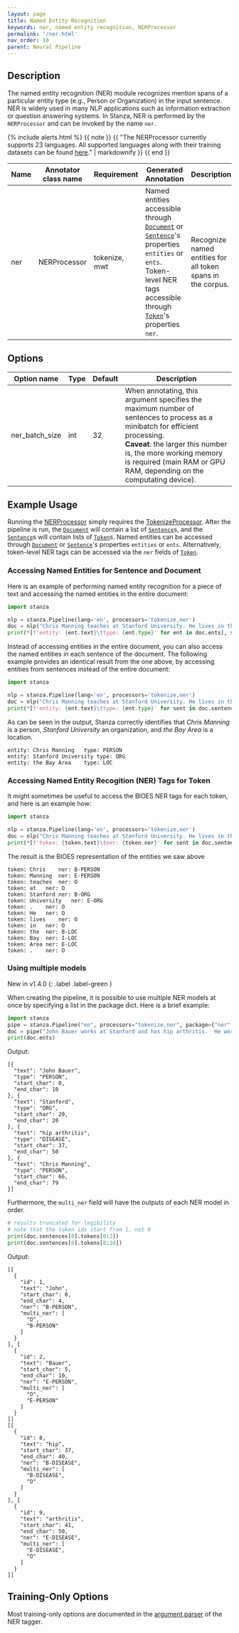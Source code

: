 ```yaml
---
layout: page
title: Named Entity Recognition
keywords: ner, named entity recognition, NERProcessor
permalink: '/ner.html'
nav_order: 10
parent: Neural Pipeline
---
```


## Description

The named entity recognition (NER) module recognizes mention spans of a particular entity type (e.g., Person or Organization) in the input sentence. NER is widely used in many NLP applications such as information extraction or question answering systems. In Stanza, NER is performed by the `NERProcessor` and can be invoked by the name `ner`.

{% include alerts.html %}
{{ note }}
{{ "The NERProcessor currently supports 23 languages. All supported languages along with their training datasets can be found [here](ner_models.md)." | markdownify }}
{{ end }}

| Name | Annotator class name | Requirement | Generated Annotation | Description |
| --- | --- | --- | --- | --- |
| ner | NERProcessor | tokenize, mwt | Named entities accessible through [`Document`](data_objects.md#document) or [`Sentence`](data_objects.md#sentence)'s properties `entities` or `ents`. Token-level NER tags accessible through [`Token`](data_objects.md#token)'s properties `ner`. | Recognize named entities for all token spans in the corpus. |

## Options

| Option name | Type | Default | Description |
| --- | --- | --- | --- |
| ner_batch_size | int | 32 | When annotating, this argument specifies the maximum number of sentences to process as a minibatch for efficient processing. <br>**Caveat**: the larger this number is, the more working memory is required (main RAM or GPU RAM, depending on the computating device). |


## Example Usage

Running the [NERProcessor](ner.md) simply requires the [TokenizeProcessor](tokenize.md). After the pipeline is run, the [`Document`](data_objects.md#document) will contain a list of [`Sentence`](data_objects.md#sentence)s, and the [`Sentence`](data_objects.md#sentence)s will contain lists of [`Token`](data_objects.md#token)s.
Named entities can be accessed through [`Document`](data_objects.md#document) or [`Sentence`](data_objects.md#sentence)'s properties `entities` or `ents`.
Alternatively, token-level NER tags can be accessed via the `ner` fields of [`Token`](data_objects.md#token).

### Accessing Named Entities for Sentence and Document

Here is an example of performing named entity recognition for a piece of text and accessing the named entities in the entire document:

```python
import stanza

nlp = stanza.Pipeline(lang='en', processors='tokenize,ner')
doc = nlp("Chris Manning teaches at Stanford University. He lives in the Bay Area.")
print(*[f'entity: {ent.text}\ttype: {ent.type}' for ent in doc.ents], sep='\n')
```

Instead of accessing entities in the entire document, you can also access the named entities in each sentence of the document. The following example provides an identical result from the one above, by accessing entities from sentences instead of the entire document:

```python
import stanza

nlp = stanza.Pipeline(lang='en', processors='tokenize,ner')
doc = nlp("Chris Manning teaches at Stanford University. He lives in the Bay Area.")
print(*[f'entity: {ent.text}\ttype: {ent.type}' for sent in doc.sentences for ent in sent.ents], sep='\n')
```

As can be seen in the output, Stanza correctly identifies that _Chris Manning_ is a person, _Stanford University_ an organization, and _the Bay Area_ is a location.

```
entity: Chris Manning	type: PERSON
entity: Stanford University	type: ORG
entity: the Bay Area	type: LOC
```


### Accessing Named Entity Recogition (NER) Tags for Token

It might sometimes be useful to access the BIOES NER tags for each token, and here is an example how:

```python
import stanza

nlp = stanza.Pipeline(lang='en', processors='tokenize,ner')
doc = nlp("Chris Manning teaches at Stanford University. He lives in the Bay Area.")
print(*[f'token: {token.text}\tner: {token.ner}' for sent in doc.sentences for token in sent.tokens], sep='\n')
```

The result is the BIOES representation of the entities we saw above

```
token: Chris	ner: B-PERSON
token: Manning	ner: E-PERSON
token: teaches	ner: O
token: at	ner: O
token: Stanford	ner: B-ORG
token: University	ner: E-ORG
token: .	ner: O
token: He	ner: O
token: lives	ner: O
token: in	ner: O
token: the	ner: B-LOC
token: Bay	ner: I-LOC
token: Area	ner: E-LOC
token: .	ner: O
```

### Using multiple models

New in v1.4.0
{: .label .label-green }

When creating the pipeline, it is possible to use multiple NER models
at once by specifying a list in the package dict.  Here is a brief example:

```python
import stanza
pipe = stanza.Pipeline("en", processors="tokenize,ner", package={"ner": ["ncbi_disease", "ontonotes"]})
doc = pipe("John Bauer works at Stanford and has hip arthritis.  He works for Chris Manning")
print(doc.ents)
```

Output:

```
[{
  "text": "John Bauer",
  "type": "PERSON",
  "start_char": 0,
  "end_char": 10
}, {
  "text": "Stanford",
  "type": "ORG",
  "start_char": 20,
  "end_char": 28
}, {
  "text": "hip arthritis",
  "type": "DISEASE",
  "start_char": 37,
  "end_char": 50
}, {
  "text": "Chris Manning",
  "type": "PERSON",
  "start_char": 66,
  "end_char": 79
}]
```

Furthermore, the `multi_ner` field will have the outputs of each NER model in order.

```python
# results truncated for legibility
# note that the token ids start from 1, not 0
print(doc.sentences[0].tokens[0:2])
print(doc.sentences[0].tokens[8:10])
```

Output:

```
[[
  {
    "id": 1,
    "text": "John",
    "start_char": 0,
    "end_char": 4,
    "ner": "B-PERSON",
    "multi_ner": [
      "O",
      "B-PERSON"
    ]
  }
], [
  {
    "id": 2,
    "text": "Bauer",
    "start_char": 5,
    "end_char": 10,
    "ner": "E-PERSON",
    "multi_ner": [
      "O",
      "E-PERSON"
    ]
  }
]]
[[
  {
    "id": 8,
    "text": "hip",
    "start_char": 37,
    "end_char": 40,
    "ner": "B-DISEASE",
    "multi_ner": [
      "B-DISEASE",
      "O"
    ]
  }
], [
  {
    "id": 9,
    "text": "arthritis",
    "start_char": 41,
    "end_char": 50,
    "ner": "E-DISEASE",
    "multi_ner": [
      "E-DISEASE",
      "O"
    ]
  }
]]
```



## Training-Only Options

Most training-only options are documented in the [argument parser](https://github.com/stanfordnlp/stanza/blob/main/stanza/models/ner_tagger.py#L32) of the NER tagger.
